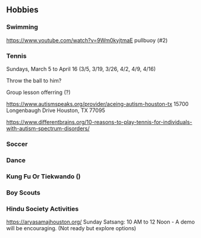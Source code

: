 ## Hobbies


### Swimming


https://www.youtube.com/watch?v=9Wm0kyjtmaE
pullbuoy (#2)


### Tennis


Sundays, March 5 to April 16 (3/5, 3/19, 3/26, 4/2, 4/9, 4/16)

Throw the ball to him?

Group lesson offerring (?)

https://www.autismspeaks.org/provider/aceing-autism-houston-tx
15700 Longenbaugh Drive Houston, TX 77095

https://www.differentbrains.org/10-reasons-to-play-tennis-for-individuals-with-autism-spectrum-disorders/

### Soccer

### Dance

### Kung Fu Or Tiekwando ()

### Boy Scouts

### Hindu Society Activities

https://aryasamajhouston.org/ Sunday Satsang: 10 AM to 12 Noon - A demo will be encouraging. (Not ready but explore options)

